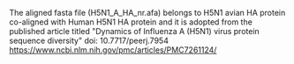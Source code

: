 The aligned fasta file (H5N1_A_HA_nr.afa) belongs to H5N1 avian HA protein co-aligned with Human H5N1 HA protein and it is adopted from the published article titled
"Dynamics of Influenza A (H5N1) virus protein sequence diversity" doi: 10.7717/peerj.7954
https://www.ncbi.nlm.nih.gov/pmc/articles/PMC7261124/
